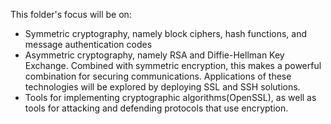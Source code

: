 This folder's focus will be on:
- Symmetric cryptography, namely block ciphers, hash functions, and message authentication codes
- Asymmetric cryptography, namely RSA and Diffie-Hellman Key Exchange.  Combined with symmetric encryption, this makes a powerful combination for securing communications. Applications of these technologies will be explored by deploying SSL and SSH solutions.
- Tools for implementing cryptographic algorithms(OpenSSL), as well as tools for attacking and defending protocols that use encryption.

